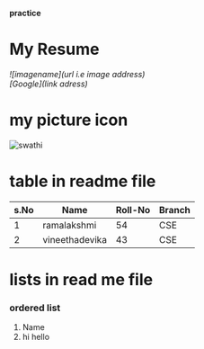  **practice**
# My Resume
*![imagename](url i.e image address)*<br>
*[Google](link adress)*
# my picture icon
![swathi](https://encrypted-tbn0.gstatic.com/images?q=tbn:ANd9GcQMy_O1YoleFR0F3oR3SI_EDK5dIHerDoLAZQ&usqp=CAU)
# table in readme file
|s.No|Name|Roll-No|Branch|
|----|----|-------|------|
|1|ramalakshmi|54|CSE|
|2|vineethadevika|43|CSE|
# lists in read me file
### ordered list
1. Name
2. hi hello
